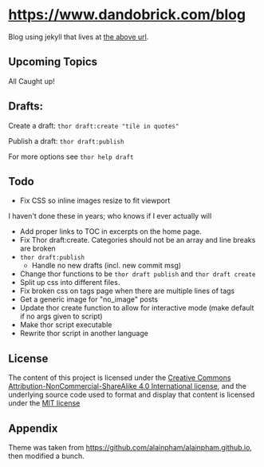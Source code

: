 # https://www.dandobrick.com/blog
Blog using jekyll that lives at [the above url](https://www.dandobrick.com/blog).

## Upcoming Topics
All Caught up!

## Drafts:

Create a draft: `thor draft:create "tile in quotes"`

Publish a draft: `thor draft:publish`

For more options see `thor help draft`

## Todo
- Fix CSS so inline images resize to fit viewport

I haven't done these in years; who knows if I ever actually will

- Add proper links to TOC in excerpts on the home page.
- Fix Thor draft:create. Categories should not be an array and line breaks are broken
- `thor draft:publish`
  - Handle no new drafts (incl. new commit msg)
- Change thor functions to be `thor draft publish` and `thor draft create`
- Split up css into different files.
- Fix broken css on tags page when there are multiple lines of tags
- Get a generic image for "no_image" posts
- Update thor create function to allow for interactive mode (make default if no args given to script)
- Make thor script executable
- Rewrite thor script in another language

## License
The content of this project is licensed under the [Creative Commons Attribution-NonCommercial-ShareAlike 4.0 International license](https://creativecommons.org/licenses/by-nc-sa/4.0/legalcode), and the underlying source code used to format and display that content is licensed under the [MIT license](https://github.com/DanDobrick/blog/blob/master/LICENSE)

## Appendix
Theme was taken from https://github.com/alainpham/alainpham.github.io, then modified a bunch.